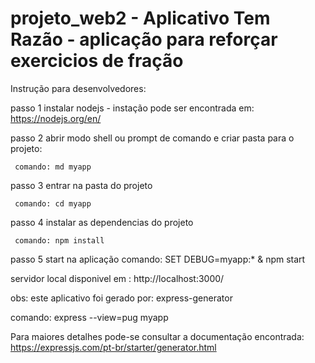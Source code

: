 # projeto_web2 - Aplicativo Tem Razão -  aplicação para reforçar exercicios de fração 
Instrução para desenvolvedores:

passo 1 instalar nodejs - instação pode ser encontrada em: https://nodejs.org/en/

passo 2 abrir modo shell ou prompt de comando e criar pasta para o projeto:

     comando: md myapp
     
passo 3 entrar na pasta do projeto

     comando: cd myapp

passo 4 instalar as dependencias do projeto

     comando: npm install

passo 5 start na aplicação
     comando: SET DEBUG=myapp:* & npm start

servidor local disponivel em : http://localhost:3000/ 

obs: este aplicativo foi gerado por: express-generator

comando: express --view=pug myapp

Para maiores detalhes pode-se consultar a documentação encontrada:
https://expressjs.com/pt-br/starter/generator.html
